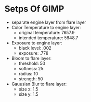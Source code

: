 # Setps Of GIMP

  - separate engine layer from flare layer
  - Color Temperature to engine layer:
    - original temperature: 7657.9
    - intended temperature: 5848.7
  - Exposure to engine layer:
    - black level: .002
    - exposure: .778
  - Bloom to flare layer:
    - threshold: 50
    - softness: 25
    - radius: 10
    - strength: 50
  - Gauusian Blur to flare layer:
    - size x: 1.5
    - size y: 1.5